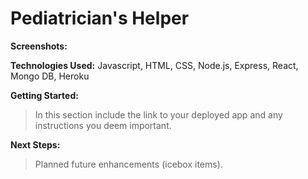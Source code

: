 # Pediatrician's Helper

**Screenshots:** 

**Technologies Used:** Javascript, HTML, CSS, Node.js, Express, React, Mongo DB, Heroku

**Getting Started:** 
>    In this section include the link to your deployed app and any
> instructions you deem important.

**Next Steps:** 

> Planned future enhancements (icebox items).
